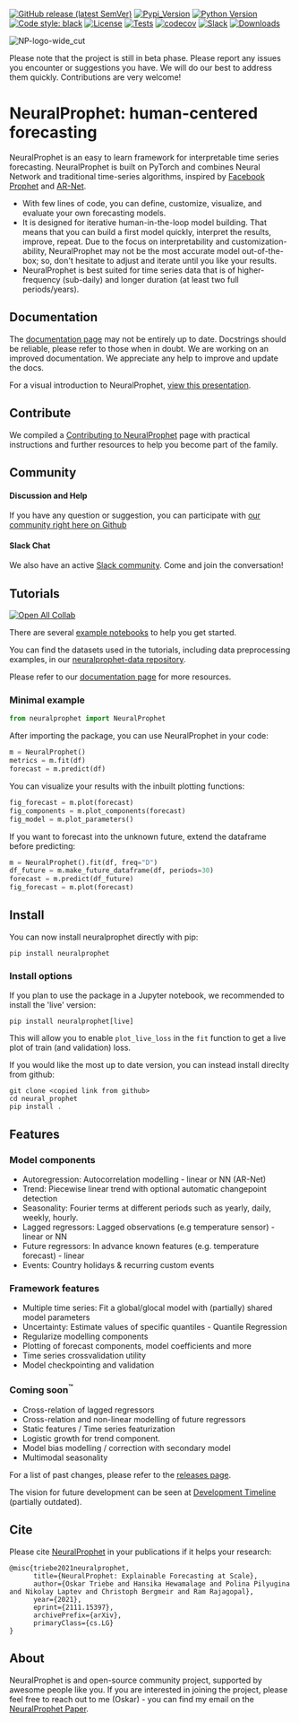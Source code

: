 [![GitHub release (latest SemVer)](https://img.shields.io/github/v/release/ourownstory/neural_prophet?logo=github)](https://github.com/ourownstory/neural_prophet/releases)
[![Pypi_Version](https://img.shields.io/pypi/v/neuralprophet.svg)](https://pypi.python.org/pypi/neuralprophet)
[![Python Version](https://img.shields.io/badge/python-3.7+-blue?logo=python)](https://www.python.org/)
[![Code style: black](https://img.shields.io/badge/code%20style-black-000000.svg)](https://github.com/psf/black)
[![License](https://img.shields.io/badge/license-MIT-brightgreen)](https://opensource.org/licenses/MIT)
[![Tests](https://github.com/ourownstory/neural_prophet/actions/workflows/ci.yml/badge.svg)](https://github.com/ourownstory/neural_prophet/actions/workflows/ci.yml)
[![codecov](https://codecov.io/gh/ourownstory/neural_prophet/branch/master/graph/badge.svg?token=U5KXCL55DW)](https://codecov.io/gh/ourownstory/neural_prophet)
[![Slack](https://img.shields.io/badge/slack-@neuralprophet-CF0E5B.svg?logo=slack&logoColor=white&labelColor=3F0E40)](https://neuralprophet.slack.com/join/shared_invite/zt-sgme2rw3-3dCH3YJ_wgg01IXHoYaeCg#/shared-invite/email)
[![Downloads](https://static.pepy.tech/personalized-badge/neuralprophet?period=total&units=international_system&left_color=black&right_color=blue&left_text=Downloads)](https://pepy.tech/project/neuralprophet)

![NP-logo-wide_cut](https://user-images.githubusercontent.com/21246060/111388960-6c367e80-866d-11eb-91c1-46f2c0d21879.PNG)


Please note that the project is still in beta phase. Please report any issues you encounter or suggestions you have. We will do our best to address them quickly. Contributions are very welcome!

# NeuralProphet: human-centered forecasting
NeuralProphet is an easy to learn framework for interpretable time series forecasting.
NeuralProphet is built on PyTorch and combines Neural Network and traditional time-series algorithms, inspired by [Facebook Prophet](https://github.com/facebook/prophet) and [AR-Net](https://github.com/ourownstory/AR-Net).
- With few lines of code, you can define, customize, visualize, and evaluate your own forecasting models.
- It is designed for iterative human-in-the-loop model building. That means that you can build a first model quickly, interpret the results, improve, repeat. Due to the focus on interpretability and customization-ability, NeuralProphet may not be the most accurate model out-of-the-box; so, don't hesitate to adjust and iterate until you like your results.
- NeuralProphet is best suited for time series data that is of higher-frequency (sub-daily) and longer duration (at least two full periods/years).


## Documentation
The [documentation page](https://neuralprophet.com) may not be entirely up to date. Docstrings should be reliable, please refer to those when in doubt. We are working on an improved documentation. We appreciate any help to improve and update the docs.

For a visual introduction to NeuralProphet, [view this presentation](notes/NeuralProphet_Introduction.pdf).

## Contribute
We compiled a [Contributing to NeuralProphet](CONTRIBUTING.md) page with practical instructions and further resources to help you become part of the family. 

## Community
#### Discussion and Help
If you have any question or suggestion, you can participate with [our community right here on Github](https://github.com/ourownstory/neural_prophet/discussions)

#### Slack Chat
We also have an active [Slack community](https://join.slack.com/t/neuralprophet/shared_invite/zt-sgme2rw3-3dCH3YJ_wgg01IXHoYaeCg). Come and join the conversation!

## Tutorials
[![Open All Collab](https://colab.research.google.com/assets/colab-badge.svg)](https://colab.research.google.com/github/ourownstory/neural_prophet)

There are several [example notebooks](tutorials/) to help you get started. 

You can find the datasets used in the tutorials, including data preprocessing examples, in our [neuralprophet-data repository](https://github.com/ourownstory/neuralprophet-data).

Please refer to our [documentation page](https://neuralprophet.com) for more resources.

### Minimal example
```python
from neuralprophet import NeuralProphet
```
After importing the package, you can use NeuralProphet in your code:
```python
m = NeuralProphet()
metrics = m.fit(df)
forecast = m.predict(df)
```
You can visualize your results with the inbuilt plotting functions:
```python
fig_forecast = m.plot(forecast)
fig_components = m.plot_components(forecast)
fig_model = m.plot_parameters()
```
If you want to forecast into the unknown future, extend the dataframe before predicting:
```python
m = NeuralProphet().fit(df, freq="D")
df_future = m.make_future_dataframe(df, periods=30)
forecast = m.predict(df_future)
fig_forecast = m.plot(forecast)
```
## Install
You can now install neuralprophet directly with pip:
```shell
pip install neuralprophet
```

### Install options

If you plan to use the package in a Jupyter notebook, we recommended to install the 'live' version:
```shell
pip install neuralprophet[live]
```
This will allow you to enable `plot_live_loss` in the `fit` function to get a live plot of train (and validation) loss.

If you would like the most up to date version, you can instead install direclty from github:
```shell
git clone <copied link from github>
cd neural_prophet
pip install .
```

## Features
### Model components
* Autoregression: Autocorrelation modelling - linear or NN (AR-Net)
* Trend: Piecewise linear trend with optional automatic changepoint detection
* Seasonality: Fourier terms at different periods such as yearly, daily, weekly, hourly.
* Lagged regressors: Lagged observations (e.g temperature sensor) - linear or NN
* Future regressors: In advance known features (e.g. temperature forecast) - linear
* Events: Country holidays & recurring custom events


### Framework features
* Multiple time series: Fit a global/glocal model with (partially) shared model parameters
* Uncertainty: Estimate values of specific quantiles - Quantile Regression
* Regularize modelling components
* Plotting of forecast components, model coefficients and more
* Time series crossvalidation utility
* Model checkpointing and validation


### Coming soon<sup>:tm:</sup>

* Cross-relation of lagged regressors
* Cross-relation and non-linear modelling of future regressors
* Static features / Time series featurization
* Logistic growth for trend component.
* Model bias modelling / correction with secondary model
* Multimodal seasonality

For a list of past changes, please refer to the [releases page](https://github.com/ourownstory/neural_prophet/releases).

The vision for future development can be seen at [Development Timeline](notes/development_timeline.md) (partially outdated).

## Cite
Please cite [NeuralProphet](https://arxiv.org/abs/2111.15397) in your publications if it helps your research:
```
@misc{triebe2021neuralprophet,
      title={NeuralProphet: Explainable Forecasting at Scale}, 
      author={Oskar Triebe and Hansika Hewamalage and Polina Pilyugina and Nikolay Laptev and Christoph Bergmeir and Ram Rajagopal},
      year={2021},
      eprint={2111.15397},
      archivePrefix={arXiv},
      primaryClass={cs.LG}
}
```

## About
NeuralProphet is and open-source community project, supported by awesome people like you. 
If you are interested in joining the project, please feel free to reach out to me (Oskar) - you can find my email on the [NeuralProphet Paper](https://arxiv.org/abs/2111.15397).
